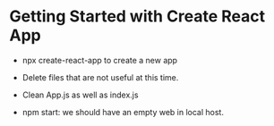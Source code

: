 # Getting Started with Create React App

- npx create-react-app to create a new app

- Delete files that are not useful at this time.

- Clean App.js as well as index.js

- npm start: we should have an empty web in local host.